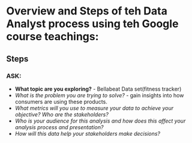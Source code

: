 # Overview and Steps of teh Data Analyst process using teh Google course teachings:

## Steps
### ASK:
* **What topic are you exploring?** - Bellabeat Data set(fitness tracker)
* *What is the problem you are trying to solve?* - gain insights into how consumers are using these products.
* *What metrics will you use to measure your data to achieve your objective? Who are the stakeholders?*
* *Who is your audience for this analysis and how does this affect your analysis process and presentation?*
* *How will this data help your stakeholders make decisions?*
